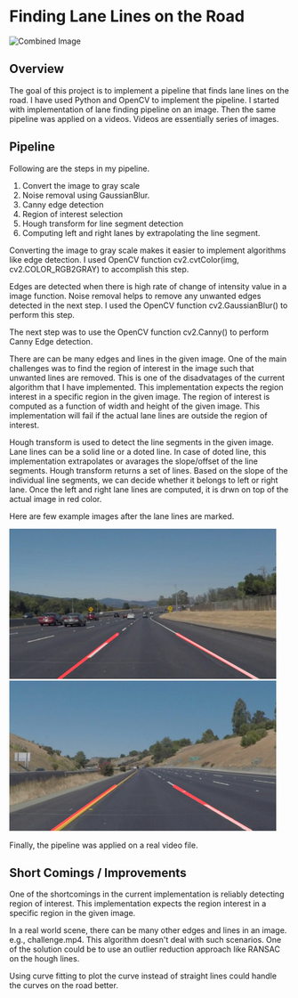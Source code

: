 # **Finding Lane Lines on the Road** 

<img src="examples/laneLines_thirdPass.jpg" width="480" alt="Combined Image" />

Overview
---

The goal of this project is to implement a pipeline that finds lane lines on the road. I have used Python and OpenCV to implement the pipeline. I started with implementation of lane finding pipeline on an image. Then the same pipeline was applied on a videos. Videos are essentially series of images.

Pipeline
---

Following are the steps in my pipeline.

1. Convert the image to gray scale
2. Noise removal using GaussianBlur. 
3. Canny edge detection
4. Region of interest selection
5. Hough transform for line segment detection
6. Computing left and right lanes by extrapolating the line segment.

Converting the image to gray scale makes it easier to implement algorithms like edge detection. I used OpenCV function cv2.cvtColor(img, cv2.COLOR_RGB2GRAY) to accomplish this step.

Edges are detected when there is high rate of change of intensity value in a image function. Noise removal helps to remove any unwanted edges detected in the next step. I used the OpenCV function cv2.GaussianBlur() to perform this step.

The next step was to use the OpenCV function cv2.Canny() to perform Canny Edge detection.

There are can be many edges and lines in the given image. One of the main challenges was to find the region of interest in the image such that unwanted lines are removed. This is one of the disadvatages of the current algorithm that I have implemented. This implementation expects the region interest in a specific region in the given image. The region of interest is computed as a function of width and height of the given image. This implementation will fail if the actual lane lines are outside the region of interest.

Hough transform is used to detect the line segments in the given image. Lane lines can be a solid line or a doted line. In case of doted line, this implementation extrapolates or avarages the slope/offset of the line segments. Hough transform returns a set of lines. Based on the slope of the individual line segments, we can decide whether it belongs to left or right lane. Once the left and right lane lines are computed, it is drwn on top of the actual image in red color.

Here are few example images after the lane lines are marked.

<img src="test_images_output/solidWhiteCurve.jpg" width="480" alt="Combined Image" />
<img src="test_images_output/solidYellowCurve2.jpg" width="480" alt="Combined Image" />

Finally, the pipeline was applied on a real video file.

Short Comings / Improvements
---

One of the shortcomings in the current implementation is reliably detecting region of interest. This implementation expects the region interest in a specific region in the given image.

In a real world scene, there can be many other edges and lines in an image. e.g., challenge.mp4. This algorithm doesn't deal with such scenarios. One of the solution could be to use an outlier reduction approach like RANSAC on the hough lines.

Using curve fitting to plot the curve instead of straight lines could handle the curves on the road better.








